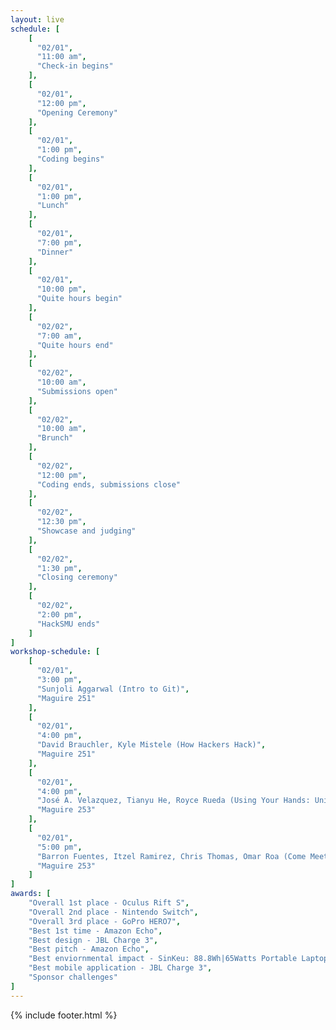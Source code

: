 ```yaml
---
layout: live
schedule: [
    [
      "02/01",
      "11:00 am",
      "Check-in begins"
    ],
    [
      "02/01",
      "12:00 pm",
      "Opening Ceremony"
    ],
    [
      "02/01",
      "1:00 pm",
      "Coding begins"
    ],
    [
      "02/01",
      "1:00 pm",
      "Lunch"
    ],
    [
      "02/01",
      "7:00 pm",
      "Dinner"
    ],
    [
      "02/01",
      "10:00 pm",
      "Quite hours begin"
    ],
    [
      "02/02",
      "7:00 am",
      "Quite hours end"
    ],
    [
      "02/02",
      "10:00 am",
      "Submissions open"
    ],
    [
      "02/02",
      "10:00 am",
      "Brunch"
    ],
    [
      "02/02",
      "12:00 pm",
      "Coding ends, submissions close"
    ],
    [
      "02/02",
      "12:30 pm",
      "Showcase and judging"
    ],
    [
      "02/02",
      "1:30 pm",
      "Closing ceremony"
    ],
    [
      "02/02",
      "2:00 pm",
      "HackSMU ends"
    ]
]
workshop-schedule: [
    [
      "02/01",
      "3:00 pm",
      "Sunjoli Aggarwal (Intro to Git)",
      "Maguire 251"
    ],
    [
      "02/01",
      "4:00 pm",
      "David Brauchler, Kyle Mistele (How Hackers Hack)",
      "Maguire 251"
    ],
    [
      "02/01",
      "4:00 pm",
      "José A. Velazquez, Tianyu He, Royce Rueda (Using Your Hands: Unity Hand Control Integration for AR/VR Applications)",
      "Maguire 253"
    ],
    [
      "02/01",
      "5:00 pm",
      "Barron Fuentes, Itzel Ramirez, Chris Thomas, Omar Roa (Come Meet State Farm Developers and Engineers)",
      "Maguire 253"
    ]
]
awards: [
    "Overall 1st place - Oculus Rift S",
    "Overall 2nd place - Nintendo Switch",
    "Overall 3rd place - GoPro HERO7",
    "Best 1st time - Amazon Echo",
    "Best design - JBL Charge 3",
    "Best pitch - Amazon Echo",
    "Best enviornmental impact - SinKeu: 88.8Wh|65Watts Portable Laptop Charger with AC Outlet",
    "Best mobile application - JBL Charge 3",
    "Sponsor challenges"
]
---
```

{% include footer.html %}
